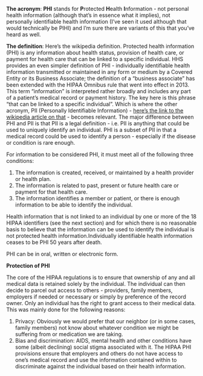 **The acronym**: **PHI** stands for **P**rotected **H**ealth **I**nformation - not personal health information (although that’s in essence what it implies), not personally identifiable health information (I’ve seen it used although that would technically be PIHI) and I’m sure there are variants of this that you’ve heard as well.

**The definition**: Here’s the wikipedia definition. Protected health information (PHI) is any information about health status, provision of health care, or payment for health care that can be linked to a specific individual. HHS provides an even simpler definition of PHI - individually identifiable health information transmitted or maintained in any form or medium by a Covered Entity or its Business Associate; the definition of a “business associate” has been extended with the HIPAA Omnibus rule that went into effect in 2013. This term “information” is interpreted rather broadly and includes any part of a patient’s medical record or payment history. The key here is this phrase “that can be linked to a specific individual”. Which is where the other acronym, PII (Personally Identifiable Information) - [here’s the link to the wikipedia article on that][0] - becomes relevant. The major difference between PHI and PII is that PII is a legal definition - i.e. PII is anything that could be used to uniquely identify an individual. PHI is a subset of PII in that a medical record could be used to identify a person - especially if the disease or condition is rare enough.

For information to be considered PHI, it must meet all of the following three conditions:

1. The information is created, received, or maintained by a health provider or health plan.
2. The information is related to past, present or future health care or payment for that health care.
3. The information identifies a member or patient, or there is enough information to be able to identify the individual.

Health information that is not linked to an individual by one or more of the 18 HIPAA identifiers (see the next section) and for which there is no reasonable basis to believe that the information can be used to identify the individual is not protected health information.Individually identifiable health information ceases to be PHI 50 years after death.

PHI can be in oral, written or electronic form.


**Protection of PHI**

The core of the HIPAA regulations is to ensure that ownership of any and all medical data is retained solely by the individual. The individual can then decide to parcel out access to others - providers, family members, employers if needed or necessary or simply by preference of the record owner. Only an individual has the right to grant access to their medical data. This was mainly done for the following reasons:

1. Privacy: Obviously we would prefer that our neighbor (or in some cases, family members) not know about whatever condition we might be suffering from or medication we are taking.
2. Bias and discrimination: AIDS, mental health and other conditions have some (albeit declining) social stigma associated with it. The HIPAA PHI provisions ensure that employers and others do not have access to one’s medical record and use the information contained within to discriminate against the individual based on their health information.

[0]: http://en.wikipedia.org/wiki/Personally_identifiable_information
